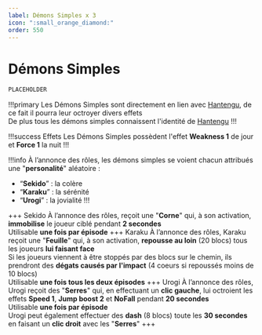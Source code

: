 ```yaml
---
label: Démons Simples x 3
icon: ":small_orange_diamond:"
order: 550
---
```


# Démons Simples

```txt
PLACEHOLDER
```

!!!primary
Les Démons Simples sont directement en lien avec [Hantengu](./hantengu), de ce fait il pourra leur octroyer divers effets <br>
De plus tous les démons simples connaissent l'identité de [Hantengu](./hantengu)
!!!

!!!success Effets
Les Démons Simples possèdent l'effet **Weakness 1** de jour et **Force 1** la nuit
!!!

!!!info 
À l’annonce des rôles, les démons simples se voient chacun attribués une "**personalité**" aléatoire : <br>
- “**Sekido**” : la colère <br>
- “**Karaku**” : la sérénité <br>
- “**Urogi**” : la jovialité
!!!

+++ Sekido
À l’annonce des rôles, reçoit une "**Corne**" qui, à son activation, **immobilise** le joueur ciblé pendant **2 secondes** <br>
Utilisable **une fois par épisode**
+++ Karaku
À l’annonce des rôles, Karaku reçoit une "**Feuille**" qui, à son activation, **repousse au loin** (20 blocs) tous les joueurs **lui faisant face** <br>
Si les joueurs viennent à être stoppés par des blocs sur le chemin, ils prendront des **dégats causés par l'impact** (4 coeurs si repoussés moins de 10 blocs) <br>
Utilisable **une fois tous les deux épisodes**
+++ Urogi
À l’annonce des rôles, Urogi reçoit des "**Serres**" qui, en effectuant un **clic gauche**, lui octroient les effets **Speed 1**, **Jump boost 2** et **NoFall** pendant **20 secondes** <br>
Utilisable **une fois par épisode** <br>
Urogi peut également effectuer des **dash** (8 blocs) toute les **30 secondes** en faisant un **clic droit** avec les "**Serres**"
+++

